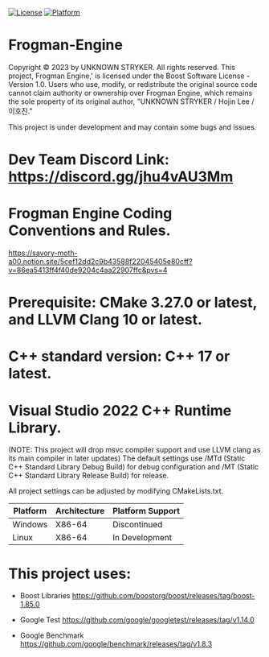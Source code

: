 [![License](https://img.shields.io/badge/License-boost-blue.svg)](LICENSE)
[![Platform](https://img.shields.io/badge/Platform-x86_64-white.svg)](PLATFORM)

# Frogman-Engine
Copyright © 2023 by UNKNOWN STRYKER. All rights reserved. 
This project, Frogman Engine,' is licensed under the Boost Software License - Version 1.0. 
Users who use, modify, or redistribute the original source code cannot claim authority or ownership over Frogman Engine, which remains the sole property of its original author, "UNKNOWN STRYKER / Hojin Lee / 이호진."

This project is under development and may contain some bugs and issues.

# Dev Team Discord Link: https://discord.gg/jhu4vAU3Mm

# Frogman Engine Coding Conventions and Rules.
https://savory-moth-a00.notion.site/5cef12dd2c9b43588f22045405e80cff?v=86ea5413ff4f40de9204c4aa22907ffc&pvs=4


# Prerequisite: CMake 3.27.0 or latest, and LLVM Clang 10 or latest.

# C++ standard version: C++ 17 or latest.

# Visual Studio 2022 C++ Runtime Library. 
(NOTE: This project will drop msvc compiler support and use LLVM clang as its main compiler in later updates)
The default settings use /MTd (Static C++ Standard Library Debug Build) for debug configuration and /MT (Static C++ Standard Library Release Build) for release.

All project settings can be adjusted by modifying CMakeLists.txt.

| Platform     | Architecture  | Platform Support | 
|--------------|---------------|------------------|
| Windows      | X86-64        | Discontinued     |
| Linux        | X86-64        | In Development   |


# This project uses:
- Boost Libraries
https://github.com/boostorg/boost/releases/tag/boost-1.85.0

- Google Test
https://github.com/google/googletest/releases/tag/v1.14.0

- Google Benchmark
https://github.com/google/benchmark/releases/tag/v1.8.3